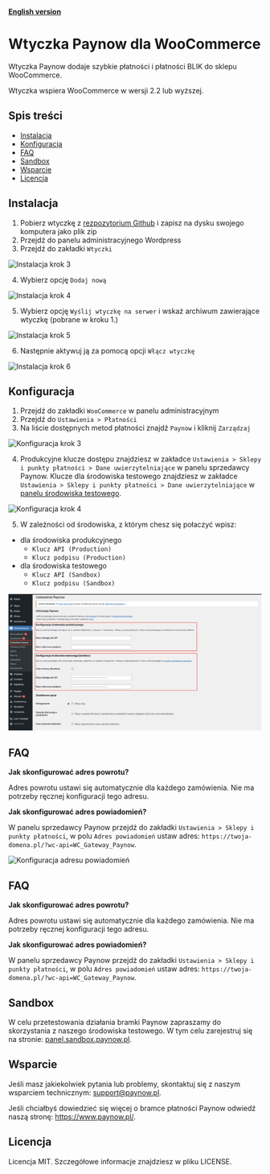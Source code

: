 [**English version**][ext0]
# Wtyczka Paynow dla WooCommerce

Wtyczka Paynow dodaje szybkie płatności i płatności BLIK do sklepu WooCommerce.

Wtyczka wspiera WooCommerce w wersji 2.2 lub wyższej.

## Spis treści
* [Instalacja](#instalacja)
* [Konfiguracja](#konfiguracja)
* [FAQ](#FAQ)
* [Sandbox](#sandbox)
* [Wsparcie](#wsparcie)
* [Licencja](#licencja)

## Instalacja
1. Pobierz  wtyczkę z [rezpozytorium Github][ext1] i zapisz na dysku swojego komputera jako plik zip
2. Przejdź do panelu administracyjnego Wordpress
3. Przejdź do zakładki `Wtyczki`

![Instalacja krok 3][ext3]

4. Wybierz opcję `Dodaj nową` 

![Instalacja krok 4][ext4]

5. Wybierz opcję `Wyślij wtyczkę na serwer` i wskaż archiwum zawierające wtyczkę (pobrane w kroku 1.)

![Instalacja krok 5][ext5]

6. Następnie aktywuj ją za pomocą opcji `Włącz wtyczkę`

![Instalacja krok 6][ext6]

## Konfiguracja
1. Przejdź do zakładki `WooCommerce` w panelu administracyjnym
2. Przejdź do `Ustawienia > Płatności`
3. Na liście dostępnych metod płatności znajdź `Paynow` i kliknij `Zarządzaj`

![Konfiguracja krok 3][ext7]

4. Produkcyjne klucze dostępu znajdziesz w zakładce `Ustawienia > Sklepy i punkty płatności > Dane uwierzytelniające` w panelu sprzedawcy Paynow. Klucze dla środowiska testowego znajdziesz w zakładce `Ustawienia > Sklepy i punkty płatności > Dane uwierzytelniające` w [panelu środowiska testowego][ext11].

![Konfiguracja krok 4][ext8]

5. W zależności od środowiska, z którym chesz się połaczyć wpisz:
* dla środowiska produkcyjnego
    * `Klucz API (Production)` 
    * `Klucz podpisu (Production)` 
* dla środowiska testowego
    * `Klucz API (Sandbox)` 
    * `Klucz podpisu (Sandbox)`


![Konfiguracja krok 5][ext9]

## FAQ
**Jak skonfigurować adres powrotu?**

Adres powrotu ustawi się automatycznie dla każdego zamówienia. Nie ma potrzeby ręcznej konfiguracji tego adresu.

**Jak skonfigurować adres powiadomień?**

W panelu sprzedawcy Paynow  przejdź do zakładki `Ustawienia > Sklepy i punkty płatności`, w polu `Adres powiadomień` ustaw adres:
`https://twoja-domena.pl/?wc-api=WC_Gateway_Paynow`.

![Konfiguracja adresu powiadomień][ext10]

## FAQ
**Jak skonfigurować adres powrotu?**

Adres powrotu ustawi się automatycznie dla każdego zamówienia. Nie ma potrzeby ręcznej konfiguracji tego adresu.

**Jak skonfigurować adres powiadomień?**

W panelu sprzedawcy Paynow  przejdź do zakładki `Ustawienia > Sklepy i punkty płatności`, w polu `Adres powiadomień` ustaw adres:
`https://twoja-domena.pl/?wc-api=WC_Gateway_Paynow`.

## Sandbox
W celu przetestowania działania bramki Paynow zapraszamy do skorzystania z naszego środowiska testowego. W tym celu zarejestruj się na stronie: [panel.sandbox.paynow.pl][ext2]. 

## Wsparcie
Jeśli masz jakiekolwiek pytania lub problemy, skontaktuj się z naszym wsparciem technicznym: support@paynow.pl.

Jeśli chciałbyś dowiedzieć się więcej o bramce płatności Paynow odwiedź naszą stronę: https://www.paynow.pl/.

## Licencja
Licencja MIT. Szczegółowe informacje znajdziesz w pliku LICENSE.

[ext0]: README.EN.md
[ext1]: https://github.com/pay-now/paynow-woocommerce/releases/latest
[ext2]: https://panel.sandbox.paynow.pl/auth/register
[ext3]: instruction/step1.png
[ext4]: instruction/step2.png
[ext5]: instruction/step3.png
[ext6]: instruction/step4.png
[ext7]: instruction/step5.png
[ext8]: instruction/step6.png
[ext9]: instruction/step7.png
[ext10]: instruction/step8.png
[ext11]: https://panel.sandbox.paynow.pl/merchant/payments
